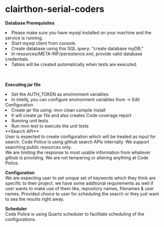 # clairthon-serial-coders

**Database Prerequisites**
<li>Please make sure you have mysql installed on your machine and the service is running.
<li>Start mysql client from console.
<li>Create database using this SQL query: "create database myDB;"
<li>In resources/META-INF/persistence.xml, provide valid database credentials.
<li>Tables will be created automatically when tests are executed.

<br><br>
**Executing jar file**
<li>Set the AUTH_TOKEN as environment variables</li>
<li>In intellij, you can configure environment variables from -> Edit Configuration</li>
<li>Create jar file using: mvn clean compile install</li>
<li>It will create jar file and also creates Code coverage report</li>

<li>Running unit tests</li>
<li>Run mvn test to execute the unit tests
 <br>
**Search API**
<br>
User is expected to create configuration which will be treated as input for search. Code Police is using github search APIs internally. We support searching public resources only.
<br>We are limiting the response to most usable information from whatever github is providing. We are not tempering or altering anything at Code Police.

  **Configuration**
<br>
We are expecting user to set unique set of keywords which they think are specific to their project. we have some additional requirements as well if user wants to make use of them like, repository names, filenames & user names. Provided choice to user for scheduling the search or they just want to sea the results right away.

**Scheduler**
<br>
Code Police is using Quartz scheduler to facilitate scheduling of the configurations.
  
